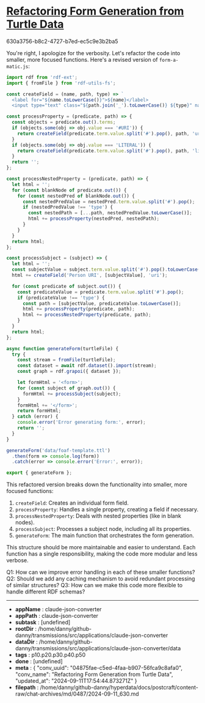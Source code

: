 # [Refactoring Form Generation from Turtle Data](https://claude.ai/chat/04875fae-c5ed-4faa-b907-56fca9c8afa0)

630a3756-b8c2-4727-b7ed-ec5c9e3b2ba5

 You're right, I apologize for the verbosity. Let's refactor the code into smaller, more focused functions. Here's a revised version of `form-a-matic.js`:

```javascript
import rdf from 'rdf-ext';
import { fromFile } from 'rdf-utils-fs';

const createField = (name, path, type) => `
  <label for="${name.toLowerCase()}">${name}</label>
  <input type="text" class="${path.join('_').toLowerCase()} ${type}" name="${name.toLowerCase()}" />`;

const processProperty = (predicate, path) => {
  const objects = predicate.out().terms;
  if (objects.some(obj => obj.value === '#URI')) {
    return createField(predicate.term.value.split('#').pop(), path, 'uri');
  }
  if (objects.some(obj => obj.value === 'LITERAL')) {
    return createField(predicate.term.value.split('#').pop(), path, 'literal');
  }
  return '';
};

const processNestedProperty = (predicate, path) => {
  let html = '';
  for (const blankNode of predicate.out()) {
    for (const nestedPred of blankNode.out()) {
      const nestedPredValue = nestedPred.term.value.split('#').pop();
      if (nestedPredValue !== 'type') {
        const nestedPath = [...path, nestedPredValue.toLowerCase()];
        html += processProperty(nestedPred, nestedPath);
      }
    }
  }
  return html;
};

const processSubject = (subject) => {
  let html = '';
  const subjectValue = subject.term.value.split('#').pop().toLowerCase();
  html += createField('Person URI', [subjectValue], 'uri');

  for (const predicate of subject.out()) {
    const predicateValue = predicate.term.value.split('#').pop();
    if (predicateValue !== 'type') {
      const path = [subjectValue, predicateValue.toLowerCase()];
      html += processProperty(predicate, path);
      html += processNestedProperty(predicate, path);
    }
  }
  return html;
};

async function generateForm(turtleFile) {
  try {
    const stream = fromFile(turtleFile);
    const dataset = await rdf.dataset().import(stream);
    const graph = rdf.grapoi({ dataset });

    let formHtml = '<form>';
    for (const subject of graph.out()) {
      formHtml += processSubject(subject);
    }
    formHtml += '</form>';
    return formHtml;
  } catch (error) {
    console.error('Error generating form:', error);
    return '';
  }
}

generateForm('data/foaf-template.ttl')
  .then(form => console.log(form))
  .catch(error => console.error('Error:', error));

export { generateForm };
```

This refactored version breaks down the functionality into smaller, more focused functions:

1. `createField`: Creates an individual form field.
2. `processProperty`: Handles a single property, creating a field if necessary.
3. `processNestedProperty`: Deals with nested properties (like in blank nodes).
4. `processSubject`: Processes a subject node, including all its properties.
5. `generateForm`: The main function that orchestrates the form generation.

This structure should be more maintainable and easier to understand. Each function has a single responsibility, making the code more modular and less verbose.

Q1: How can we improve error handling in each of these smaller functions?
Q2: Should we add any caching mechanism to avoid redundant processing of similar structures?
Q3: How can we make this code more flexible to handle different RDF schemas?

---

* **appName** : claude-json-converter
* **appPath** : claude-json-converter
* **subtask** : [undefined]
* **rootDir** : /home/danny/github-danny/transmissions/src/applications/claude-json-converter
* **dataDir** : /home/danny/github-danny/transmissions/src/applications/claude-json-converter/data
* **tags** : p10.p20.p30.p40.p50
* **done** : [undefined]
* **meta** : {
  "conv_uuid": "04875fae-c5ed-4faa-b907-56fca9c8afa0",
  "conv_name": "Refactoring Form Generation from Turtle Data",
  "updated_at": "2024-09-11T17:54:44.873271Z"
}
* **filepath** : /home/danny/github-danny/hyperdata/docs/postcraft/content-raw/chat-archives/md/0487/2024-09-11_630.md